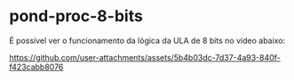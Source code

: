 # pond-proc-8-bits

É possível ver o funcionamento da lógica da ULA de 8 bits no vídeo abaixo:

https://github.com/user-attachments/assets/5b4b03dc-7d37-4a93-840f-f423cabb8076
